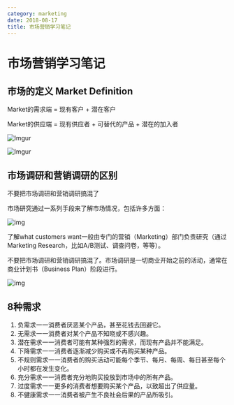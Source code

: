 ```yaml
---
category: marketing
date: 2018-08-17
title: 市场营销学习笔记
---
```

# 市场营销学习笔记



## 市场的定义 Market Definition

Market的需求端 = 现有客户 + 潜在客户

Market的供应端 = 现有供应者 + 可替代的产品 + 潜在的加入者

![Imgur](https://goooooouwa.oss-cn-beijing.aliyuncs.com/img/aPKwacT.png)

![Imgur](https://goooooouwa.oss-cn-beijing.aliyuncs.com/img/00gPDtV.png)

## 市场调研和营销调研的区别

不要把市场调研和营销调研搞混了

市场研究通过一系列手段来了解市场情况，包括许多方面：

![img](https://goooooouwa.oss-cn-beijing.aliyuncs.com/img/VcSRHzn.png)

了解what customers want一般由专门的营销（Marketing）部门负责研究（通过Marketing Research，比如A/B测试、调查问卷，等等）。

不要把市场调研和营销调研搞混了。市场调研是一切商业开始之前的活动，通常在商业计划书（Business Plan）阶段进行。

![img](https://goooooouwa.oss-cn-beijing.aliyuncs.com/img/h1unXFA.jpg)



## 8种需求

1. 负需求一一消费者厌恶某个产品，甚至花钱去回避它。
2. 无需求一一消费者对某个产品不知晓或不感兴趣。
3. 潜在需求一一消费者可能有某种强烈的需求，而现有产品并不能满足。
4. 下降需求一一消费者逐渐减少购买或不再购买某种产品。
5. 不规则需求一一消费者的购买活动可能每个季节、每月、每周、每日甚至每个小时都在发生变化。
6. 充分需求一一消费者充分地购买投放到市场中的所有产品。
7. 过度需求一一更多的消费者想要购买某个产品，以致超出了供应量。
8. 不健康需求一一消费者被产生不良社会后果的产品所吸引。